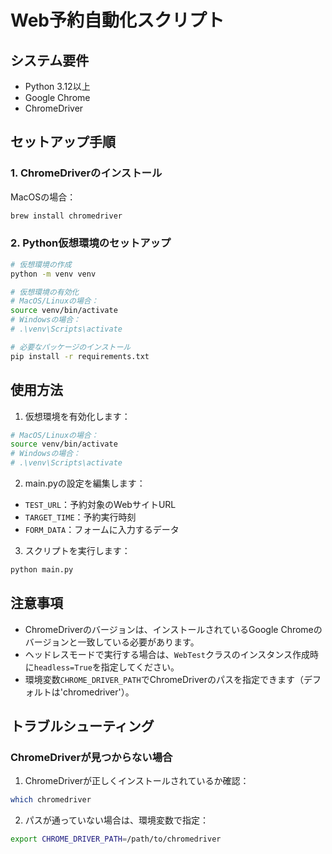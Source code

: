 # Web予約自動化スクリプト

## システム要件
- Python 3.12以上
- Google Chrome
- ChromeDriver

## セットアップ手順

### 1. ChromeDriverのインストール
MacOSの場合：
```bash
brew install chromedriver
```

### 2. Python仮想環境のセットアップ
```bash
# 仮想環境の作成
python -m venv venv

# 仮想環境の有効化
# MacOS/Linuxの場合：
source venv/bin/activate
# Windowsの場合：
# .\venv\Scripts\activate

# 必要なパッケージのインストール
pip install -r requirements.txt
```

## 使用方法

1. 仮想環境を有効化します：
```bash
# MacOS/Linuxの場合：
source venv/bin/activate
# Windowsの場合：
# .\venv\Scripts\activate
```

2. main.pyの設定を編集します：
- `TEST_URL`：予約対象のWebサイトURL
- `TARGET_TIME`：予約実行時刻
- `FORM_DATA`：フォームに入力するデータ

3. スクリプトを実行します：
```bash
python main.py
```

## 注意事項
- ChromeDriverのバージョンは、インストールされているGoogle Chromeのバージョンと一致している必要があります。
- ヘッドレスモードで実行する場合は、`WebTest`クラスのインスタンス作成時に`headless=True`を指定してください。
- 環境変数`CHROME_DRIVER_PATH`でChromeDriverのパスを指定できます（デフォルトは'chromedriver'）。

## トラブルシューティング

### ChromeDriverが見つからない場合
1. ChromeDriverが正しくインストールされているか確認：
```bash
which chromedriver
```

2. パスが通っていない場合は、環境変数で指定：
```bash
export CHROME_DRIVER_PATH=/path/to/chromedriver
